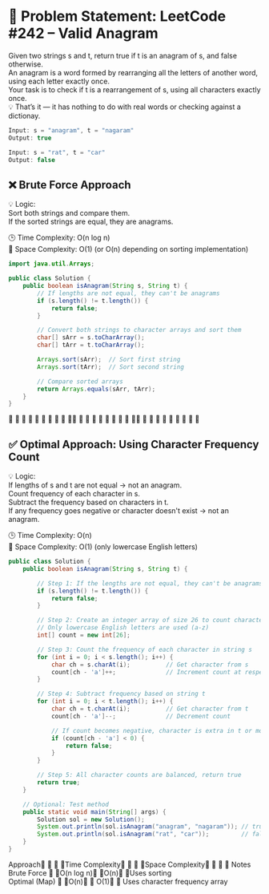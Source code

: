 # 📘 Problem Statement: LeetCode #242 – Valid Anagram  
Given two strings s and t, return true if t is an anagram of s, and false otherwise.  
An anagram is a word formed by rearranging all the letters of another word, using each letter exactly once.  
Your task is to check if t is a rearrangement of s, using all characters exactly once.  
💡 That’s it — it has nothing to do with real words or checking against a dictionay.  

```java
Input: s = "anagram", t = "nagaram"
Output: true

Input: s = "rat", t = "car"
Output: false
```
## ❌ Brute Force Approach  
💡 Logic:  
Sort both strings and compare them.  
If the sorted strings are equal, they are anagrams.  

🕒 Time Complexity: O(n log n)  
💾 Space Complexity: O(1) (or O(n) depending on sorting implementation)  

```java
import java.util.Arrays;

public class Solution {
    public boolean isAnagram(String s, String t) {
        // If lengths are not equal, they can't be anagrams
        if (s.length() != t.length()) {
            return false;
        }

        // Convert both strings to character arrays and sort them
        char[] sArr = s.toCharArray();
        char[] tArr = t.toCharArray();

        Arrays.sort(sArr);  // Sort first string
        Arrays.sort(tArr);  // Sort second string

        // Compare sorted arrays
        return Arrays.equals(sArr, tArr);
    }
}
```
🔹 🔹 🔹 🔹 🔹 🔹 🔹 🔹 🔹 🔹🔹 🔹 🔹 🔹 🔹 🔹 🔹 🔹 🔹 🔹🔹 🔹 🔹 🔹 🔹 🔹 🔹 🔹 🔹 🔹

## ✅ Optimal Approach: Using Character Frequency Count  
💡 Logic:  
If lengths of s and t are not equal → not an anagram.  
Count frequency of each character in s.  
Subtract the frequency based on characters in t.  
If any frequency goes negative or character doesn't exist → not an anagram.  

🕒 Time Complexity: O(n)  
💾 Space Complexity: O(1) (only lowercase English letters)  

```java
public class Solution {
    public boolean isAnagram(String s, String t) {

        // Step 1: If the lengths are not equal, they can't be anagrams
        if (s.length() != t.length()) {
            return false;
        }

        // Step 2: Create an integer array of size 26 to count character frequencies
        // Only lowercase English letters are used (a-z)
        int[] count = new int[26];

        // Step 3: Count the frequency of each character in string s
        for (int i = 0; i < s.length(); i++) {
            char ch = s.charAt(i);          // Get character from s
            count[ch - 'a']++;              // Increment count at respective index
        }

        // Step 4: Subtract frequency based on string t
        for (int i = 0; i < t.length(); i++) {
            char ch = t.charAt(i);          // Get character from t
            count[ch - 'a']--;              // Decrement count

            // If count becomes negative, character is extra in t or more than in s
            if (count[ch - 'a'] < 0) {
                return false;
            }
        }

        // Step 5: All character counts are balanced, return true
        return true;
    }

    // Optional: Test method
    public static void main(String[] args) {
        Solution sol = new Solution();
        System.out.println(sol.isAnagram("anagram", "nagaram")); // true
        System.out.println(sol.isAnagram("rat", "car"));         // false
    }
}
```

Approach🔹 🔹 🔹 🔹Time Complexity🔹 🔹 🔹 🔹Space Complexity🔹 🔹 🔹 🔹	Notes  
Brute Force 🔹 🔹O(n log n)🔹 🔹O(n)🔹 🔹Uses sorting  
Optimal (Map)	🔹 🔹O(n)🔹 🔹	O(1)🔹 🔹	Uses character frequency array  

